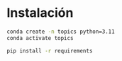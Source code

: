 
# Instalación

``` bash
conda create -n topics python=3.11
conda activate topics

pip install -r requirements
```
